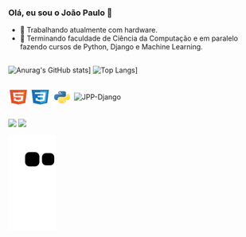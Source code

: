 ### Olá, eu sou o João Paulo 👋



- 🔭 Trabalhando atualmente com hardware.
- 🌱 Terminando faculdade de Ciência da Computação e em paralelo fazendo cursos de Python, Django e Machine Learning.

##

 
![Anurag's GitHub stats](https://github-readme-stats.vercel.app/api?username=JoaoPauloPaschoal&show_icons=true&theme=tokyonight)]
![Top Langs](https://github-readme-stats.vercel.app/api/top-langs/?username=JoaoPauloPaschoal&show_icons=true&theme=tokyonight)]

 
<div style="display: inline_block"><br>
  <img align="center" alt="JPP-HTML" height="30" width="40" src="https://raw.githubusercontent.com/devicons/devicon/master/icons/html5/html5-original.svg">
  <img align="center" alt="JPP-CSS" height="30" width="40" src="https://raw.githubusercontent.com/devicons/devicon/master/icons/css3/css3-original.svg">
  <img align="center" alt="JPP-Python" height="30" width="40" src="https://raw.githubusercontent.com/devicons/devicon/master/icons/python/python-original.svg">
  <img align="center" alt="JPP-Django" height="30" width="40" src="https://cdn.jsdelivr.net/gh/devicons/devicon/icons/django/django-plain.svg">
</div>
  
 ##
  
<div>
  <a href="https://www.linkedin.com/in/joão-paulo-paschoal/" target="_blank"><img src="https://img.shields.io/badge/LinkedIn-0077B5?style=for-the-badge&logo=linkedin&logoColor=white" target="_blank"></a>
  <a href="mailto:jpv_paschoal@hotmail.com" target="_blank"><img src="https://img.shields.io/badge/Microsoft_Outlook-0078D4?style=for-the-badge&logo=microsoft-outlook&logoColor=white" target="_blank"></a>
</div> 
  
![Snake animation](https://github.com/JoaoPauloPaschoal/JoaoPauloPaschoal/blob/output/github-contribution-grid-snake.svg)  
  
